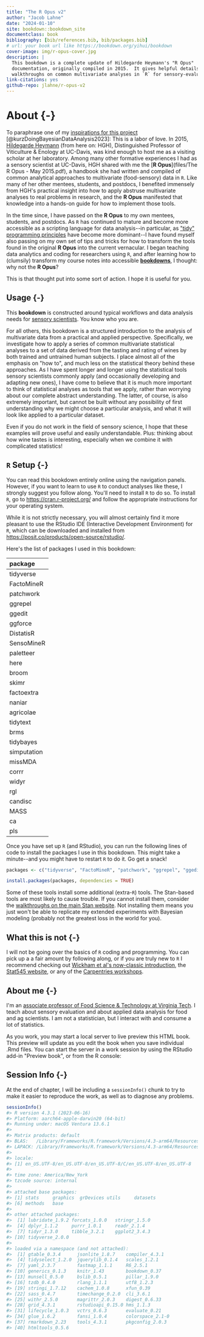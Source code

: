 ```yaml
--- 
title: "The R Opus v2"
author: "Jacob Lahne"
date: "2024-01-10"
site: bookdown::bookdown_site
documentclass: book
bibliography: [bib/references.bib, bib/packages.bib]
# url: your book url like https://bookdown.org/yihui/bookdown
cover-image: img/r-opus-cover.jpg
description: |
  This bookdown is a complete update of Hildegarde Heymann's "R Opus"
  documentation, originally compiled in 2015.  It gives helpful details and
  walkthroughs on common multivariate analyses in `R` for sensory-evaluation data.
link-citations: yes
github-repo: jlahne/r-opus-v2
---
```




# About {-}

To paraphrase one of my [inspirations for this project](https://bookdown.org/content/3890/) [@kurzDoingBayesianDataAnalysis2023]: This is a labor of love.  In 2015, [Hildegarde Heymann](https://wineserver.ucdavis.edu/people/hildegarde-heymann#/) (from here on: HGH), Distinguished Professor of Viticulture & Enology at UC-Davis, was kind enough to host me as a visiting scholar at her laboratory.  Among many other formative experiences I had as a sensory scientist at UC-Davis, HGH shared with me the [**R Opus**](files/The R Opus - May 2015.pdf), a handbook she had written and compiled of common analytical approaches to multivariate (food-sensory) data in `R`.  Like many of her other mentees, students, and postdocs, I benefited immensely from HGH's practical insight into how to apply abstruse multivariate analyses to real problems in research, and the **R Opus** manifested that knowledge into a hands-on guide for how to implement those tools.

In the time since, I have passed on the **R Opus** to my own mentees, students, and postdocs.  As `R` has continued to mature and become more accessible as a scripting language for data analysis--in particular, as ["tidy" programming principles](https://r4ds.hadley.nz/) have become more dominant--I have found myself also passing on my own set of tips and tricks for how to transform the tools found in the original **R Opus** into the current vernacular.  I began teaching data analytics and coding for researchers using `R`, and after learning how to (clumsily) transform my course notes into accessible **[bookdowns](https://bookdown.org/yihui/bookdown/)**, I thought: why not the **R Opus**?

This is that thought put into some sort of action.  I hope it is useful for you.

## Usage {-}

This **bookdown** is constructed around typical workflows and data analysis needs for [sensory scientists](https://en.wikipedia.org/wiki/Sensory_analysis).  You know who you are.

For all others, this bookdown is a structured introduction to the analysis of multivariate data from a practical and applied perspective.  Specifically, we investigate how to apply a series of common multivariate statistical analyses to a set of data derived from the tasting and rating of wines by both trained and untrained human subjects.  I place almost all of the emphasis on "how to", and much less on the statistical theory behind these approaches.  As I have spent longer and longer using the statistical tools sensory scientists commonly apply (and occasionally developing and adapting new ones), I have come to believe that it is much more important to think of statistical analyses as tools that we apply, rather than worrying about our complete abstract understanding.  The latter, of course, is also extremely important, but cannot be built without any possibility of first understanding why we might choose a particular analysis, and what it will look like applied to a particular dataset.

Even if you do not work in the field of sensory science, I hope that these examples will prove useful and easily understandable.  Plus: thinking about how wine tastes is interesting, especially when we combine it with complicated statistics!

## `R` Setup {-}

You can read this bookdown entirely online using the navigation panels.  However, if you want to learn to use `R` to conduct analyses like these, I strongly suggest you follow along.  You'll need to install `R` to do so.  To install `R`, go to https://cran.r-project.org/ and follow the appropriate instructions for your operating system.

While it is not strictly necessary, you will almost certainly find it more pleasant to use the RStudio IDE (Interactive Development Environment) for `R`, which can be downloaded and installed from https://posit.co/products/open-source/rstudio/. 

Here's the list of packages I used in this bookdown:



|package     |
|:-----------|
|tidyverse   |
|FactoMineR  |
|patchwork   |
|ggrepel     |
|ggedit      |
|ggforce     |
|DistatisR   |
|SensoMineR  |
|paletteer   |
|here        |
|broom       |
|skimr       |
|factoextra  |
|naniar      |
|agricolae   |
|tidytext    |
|brms        |
|tidybayes   |
|simputation |
|missMDA     |
|corrr       |
|widyr       |
|rgl         |
|candisc     |
|MASS        |
|ca          |
|pls         |




Once you have set up `R` (and RStudio), you can run the following lines of code to install the packages I use in this bookdown.  This might take a minute--and you might have to restart `R` to do it.  Go get a snack!


```r
packages <- c("tidyverse", "FactoMineR", "patchwork", "ggrepel", "ggedit", "ggforce", "DistatisR", "SensoMineR", "paletteer", "here", "broom", "skimr", "factoextra", "naniar", "agricolae", "tidytext", "brms", "tidybayes", "simputation", "missMDA", "corrr", "widyr", "rgl", "candisc", "MASS", "ca", "pls")

install.packages(packages, dependencies = TRUE)
```

Some of these tools install some additional (extra-`R`) tools.  The Stan-based tools are most likely to cause trouble.  If you cannot install them, consider the [walkthroughs on the main Stan website](https://mc-stan.org/users/interfaces/).  Not installing them means you just won't be able to replicate my extended experiments with Bayesian modeling (probably not the greatest loss in the world for you).

## What this is not {-}

I will not be going over the basics of `R` coding and programming.  You can pick up a a fair amount by following along, or if you are truly new to `R` I recommend checking out [Wickham et al's now-classic introduction](https://r4ds.hadley.nz/), the [Stat545 website](https://stat545.com/), or any of the [Carpentries workshops](https://datacarpentry.org/r-socialsci/).

## About me {-}

I'm an [associate professor of Food Science & Technology at Virginia Tech](https://www.fst.vt.edu/aboutus/faculty/jlahne.html).  I teach about sensory evaluation and about applied data analysis for food and ag scientists.  I am not a statistician, but I interact with and consume a lot of statistics.


As you work, you may start a local server to live preview this HTML book. This preview will update as you edit the book when you save individual .Rmd files. You can start the server in a work session by using the RStudio add-in "Preview book", or from the R console:



## Session Info {-}

At the end of chapter, I will be including a `sessionInfo()` chunk to try to make it easier to reproduce the work, as well as to diagnose any problems.


```r
sessionInfo()
#> R version 4.3.1 (2023-06-16)
#> Platform: aarch64-apple-darwin20 (64-bit)
#> Running under: macOS Ventura 13.6.1
#> 
#> Matrix products: default
#> BLAS:   /Library/Frameworks/R.framework/Versions/4.3-arm64/Resources/lib/libRblas.0.dylib 
#> LAPACK: /Library/Frameworks/R.framework/Versions/4.3-arm64/Resources/lib/libRlapack.dylib;  LAPACK version 3.11.0
#> 
#> locale:
#> [1] en_US.UTF-8/en_US.UTF-8/en_US.UTF-8/C/en_US.UTF-8/en_US.UTF-8
#> 
#> time zone: America/New_York
#> tzcode source: internal
#> 
#> attached base packages:
#> [1] stats     graphics  grDevices utils     datasets 
#> [6] methods   base     
#> 
#> other attached packages:
#>  [1] lubridate_1.9.2 forcats_1.0.0   stringr_1.5.0  
#>  [4] dplyr_1.1.2     purrr_1.0.1     readr_2.1.4    
#>  [7] tidyr_1.3.0     tibble_3.2.1    ggplot2_3.4.3  
#> [10] tidyverse_2.0.0
#> 
#> loaded via a namespace (and not attached):
#>  [1] gtable_0.3.4      jsonlite_1.8.7    compiler_4.3.1   
#>  [4] tidyselect_1.2.0  jquerylib_0.1.4   scales_1.2.1     
#>  [7] yaml_2.3.7        fastmap_1.1.1     R6_2.5.1         
#> [10] generics_0.1.3    knitr_1.43        bookdown_0.37    
#> [13] munsell_0.5.0     bslib_0.5.1       pillar_1.9.0     
#> [16] tzdb_0.4.0        rlang_1.1.1       utf8_1.2.3       
#> [19] stringi_1.7.12    cachem_1.0.8      xfun_0.39        
#> [22] sass_0.4.7        timechange_0.2.0  cli_3.6.1        
#> [25] withr_2.5.0       magrittr_2.0.3    digest_0.6.33    
#> [28] grid_4.3.1        rstudioapi_0.15.0 hms_1.1.3        
#> [31] lifecycle_1.0.3   vctrs_0.6.3       evaluate_0.21    
#> [34] glue_1.6.2        fansi_1.0.4       colorspace_2.1-0 
#> [37] rmarkdown_2.23    tools_4.3.1       pkgconfig_2.0.3  
#> [40] htmltools_0.5.6
```

